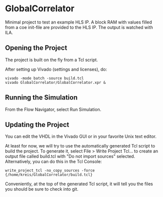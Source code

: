 # GlobalCorrelator

Minimal project to test an example HLS IP.  A block RAM with values filled from a coe init-file are provided to the HLS IP.  The output is watched with ILA.

## Opening the Project 
The project is built on the fly from a Tcl script.  

After setting up Vivado (settings and licenses), do:
```
vivado -mode batch -source build.tcl
vivado GlobalCorrelator/GlobalCorrelator.xpr &
```

## Running the Simulation
From the Flow Navigator, select Run Simulation.

## Updating the Project
You can edit the VHDL in the Vivado GUI or in your favorite Unix text editor.

At least for now, we will try to use the automatically generated Tcl script to build the project.
To generate it, select File > Write Project Tcl... to create an output file called build.tcl with "Do not import sources" selected.  Alternatively, you can do this in the Tcl Console:
```
write_project_tcl -no_copy_sources -force {/home/kreis/GlobalCorrelator/build.tcl}
```

Conveniently, at the top of the generated Tcl script, it will tell you the files you should be sure to check into git.
